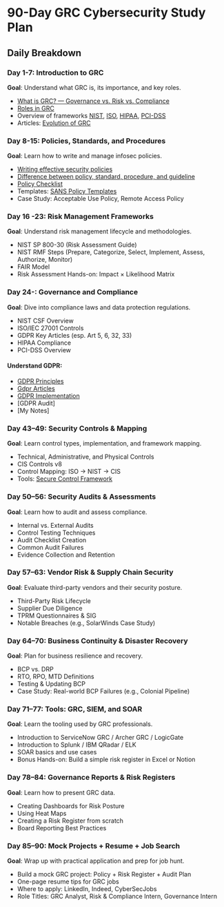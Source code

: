 # 90-Day GRC Cybersecurity Study Plan 
##  Daily Breakdown

### Day 1-7: Introduction to GRC

**Goal**: Understand what GRC is, its importance, and key roles.

* [What is GRC? — Governance vs. Risk vs. Compliance](https://youtu.be/mq_vSLHm4r0?si=qe-NOZlNxBmcINry)
* [Roles in GRC ](https://sprinto.com/blog/grc-team/)
* Overview of frameworks [NIST](https://youtu.be/_KXqDNVmpu8?si=AUsmv7rw-G3X7XaM), [ISO](https://youtu.be/jPA6gbsT2IQ?si=AweztWmPgXPjhvOi), [HIPAA](https://youtu.be/sNry7tMXlJw?si=JmUPc6-IBYl_oNom), [PCI-DSS](https://youtu.be/jcJpVEv16pk?si=AYLoNO3MB_Q_pIxj)
* Articles: [Evolution of GRC](https://www.independent.co.uk/news/business/business-reporter/grc-software-solutions-governance-risk-management-compliance-b2452427.html)

### Day 8-15: Policies, Standards, and Procedures

**Goal**: Learn how to write and manage infosec policies.

* [Writing effective security policies](https://youtu.be/wgzFoJ14iiI?si=vk2XQ9hIrsGfqyBJ)
* [Difference between policy, standard, procedure, and guideline](https://policy.um6p.ma/knowledgebase/policy-standard-procedure-and-guideline/)
* [Policy Checklist](https://wobbly-quit-c07.notion.site/Policy-Checklist-1b2356bf812d80f780a1e5bff34d44ca)
* Templates: [SANS Policy Templates](https://www.sans.org/information-security-policy/)
* Case Study: Acceptable Use Policy, Remote Access Policy


###  Day 16 -23: Risk Management Frameworks

**Goal**: Understand risk management lifecycle and methodologies.

* NIST SP 800-30 (Risk Assessment Guide)
* NIST RMF Steps (Prepare, Categorize, Select, Implement, Assess, Authorize, Monitor)
* FAIR Model
* Risk Assessment Hands-on: Impact × Likelihood Matrix


### Day 24-: Governance and Compliance

**Goal**: Dive into compliance laws and data protection regulations.

* NIST CSF Overview
* ISO/IEC 27001 Controls
* GDPR Key Articles (esp. Art 5, 6, 32, 33)
* HIPAA Compliance
* PCI-DSS Overview

#### Understand GDPR:
* [GDPR Principles](https://ico.org.uk/for-organisations/uk-gdpr-guidance-and-resources/data-protection-principles/a-guide-to-the-data-protection-principles/)
* [Gdpr Articles](https://gdpr-info.eu/)
* [GDPR Implementation ](https://youtu.be/Pf_qQxeubIg?si=BZ8DTX8EPmb-X0FX)
* [GDPR Audit]
* [My Notes]


### Day 43–49: Security Controls & Mapping

**Goal**: Learn control types, implementation, and framework mapping.

* Technical, Administrative, and Physical Controls
* CIS Controls v8
* Control Mapping: ISO → NIST → CIS
* Tools: [Secure Control Framework](https://www.securecontrolframework.com/)

### Day 50–56: Security Audits & Assessments

**Goal**: Learn how to audit and assess compliance.

* Internal vs. External Audits
* Control Testing Techniques
* Audit Checklist Creation
* Common Audit Failures
* Evidence Collection and Retention


### Day 57–63: Vendor Risk & Supply Chain Security

**Goal**: Evaluate third-party vendors and their security posture.

* Third-Party Risk Lifecycle
* Supplier Due Diligence
* TPRM Questionnaires & SIG
* Notable Breaches (e.g., SolarWinds Case Study)


### Day 64–70: Business Continuity & Disaster Recovery

**Goal**: Plan for business resilience and recovery.

* BCP vs. DRP
* RTO, RPO, MTD Definitions
* Testing & Updating BCP
* Case Study: Real-world BCP Failures (e.g., Colonial Pipeline)


### Day 71–77: Tools: GRC, SIEM, and SOAR

**Goal**: Learn the tooling used by GRC professionals.

* Introduction to ServiceNow GRC / Archer GRC / LogicGate
* Introduction to Splunk / IBM QRadar / ELK
* SOAR basics and use cases
* Bonus Hands-on: Build a simple risk register in Excel or Notion


### Day 78–84: Governance Reports & Risk Registers

**Goal**: Learn how to present GRC data.

* Creating Dashboards for Risk Posture
* Using Heat Maps
* Creating a Risk Register from scratch
* Board Reporting Best Practices


### Day 85–90: Mock Projects + Resume + Job Search

**Goal**: Wrap up with practical application and prep for job hunt.

* Build a mock GRC project: Policy + Risk Register + Audit Plan
* One-page resume tips for GRC jobs
* Where to apply: LinkedIn, Indeed, CyberSecJobs
* Role Titles: GRC Analyst, Risk & Compliance Intern, Governance Intern

